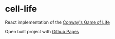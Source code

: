 # cell-life

React implementation of the [Conway's Game of Life](https://en.wikipedia.org/wiki/Conway%27s_Game_of_Life)

Open built project with [Github Pages](https://asdasd-dev.github.io/cell-life/)